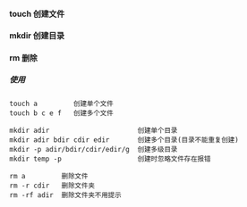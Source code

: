 #### touch 创建文件
#### mkdir 创建目录
#### rm 删除

##### 使用
```
touch a         创建单个文件
touch b c e f   创建多个文件

mkdir adir                      创建单个目录
mkdir adir bdir cdir edir       创建多个目录(目录不能重复创建)
mkdir -p adir/bdir/cdir/edir/g  创建多级目录
mkdir temp -p                   创建时忽略文件存在报错

rm a         删除文件
rm -r cdir   删除文件夹
rm -rf adir  删除文件夹不用提示
```

